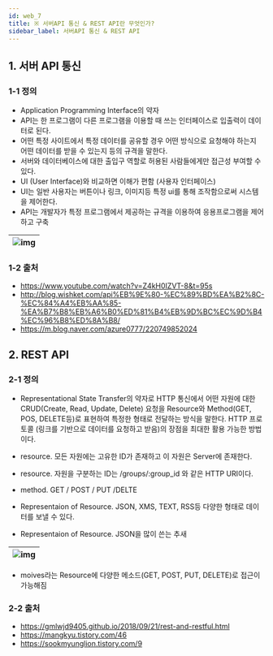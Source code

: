 ```yaml
---
id: web_7
title: ※ 서버API 통신 & REST API란 무엇인가?
sidebar_label: 서버API 통신 & REST API
---
```


## 1. 서버 API 통신

### 1-1 정의

-   Application Programming Interface의 약자
-   API는 한 프로그램이 다른 프로그램을 이용할 때 쓰는 인터페이스로 입출력이 데이터로 된다.
-   어떤 특정 사이트에서 특정 데이터를 공유할 경우 어떤 방식으로 요청해야 하는지 어떤 데이터를 받을 수 있는지 등의 규격을 말한다.
-   서버와 데이터베이스에 대한 출입구 역할로 허용된 사람들에게만 접근성 부여할 수 있다.
-   UI (User Interface)와 비교하면 이해가 편함 (사용자 인터페이스)
-   UI는 일반 사용자는 버튼이나 링크, 이미지등 특정 ui를 통해 조작함으로써 시스템을 제어한다.
-   API는 개발자가 특정 프로그램에서 제공하는 규격을 이용하여 응용프로그램을 제어하고 구축

| ![img](/img/web/web_8_1.png) |
| ---------------------------- |


### 1-2 출처

-   https://www.youtube.com/watch?v=Z4kH0IZVT-8&t=95s
-   http://blog.wishket.com/api%EB%9E%80-%EC%89%BD%EA%B2%8C-%EC%84%A4%EB%AA%85-%EA%B7%B8%EB%A6%B0%ED%81%B4%EB%9D%BC%EC%9D%B4%EC%96%B8%ED%8A%B8/
-   https://m.blog.naver.com/azure0777/220749852024

## 2. REST API

### 2-1 정의

-   Representational State Transfer의 약자로 HTTP 통신에서 어떤 자원에 대한 CRUD(Create, Read, Update, Delete) 요청을 Resource와 Method(GET, POS, DELETE등)로 표현하여 특정한 형태로 전달하는 방식을 말한다. HTTP 프로토콜 (링크를 기반으로 데이터를 요청하고 받음)의 장점을 최대한 활용 가능한 방법이다.

-   resource. 모든 자원에는 고유한 ID가 존재하고 이 자원은 Server에 존재한다.
-   resource. 자원을 구분하는 ID는 /groups/:group_id 와 같은 HTTP URI이다.
-   method. GET / POST / PUT /DELTE
-   Representaion of Resource. JSON, XMS, TEXT, RSS등 다양한 형태로 데이터를 보낼 수 있다.
-   Representaion of Resource. JSON을 많이 쓴는 추새

| ![img](/img/web/web_8_2.png) |
| ---------------------------- |


-   moives라는 Resource에 다양한 메소드(GET, POST, PUT, DELETE)로 접근이 가능해짐

### 2-2 출처

-   https://gmlwjd9405.github.io/2018/09/21/rest-and-restful.html
-   https://mangkyu.tistory.com/46
-   https://sookmyunglion.tistory.com/9
